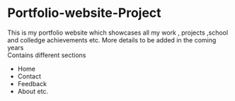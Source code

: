 # Portfolio-website-Project
This is my portfolio website which showcases all my work , projects ,school and colledge achievements etc. More details to be added in the coming years
</br>
Contains different sections </br>
- Home</br>
- Contact</br>
- Feedback</br>
- About  etc.</br>
